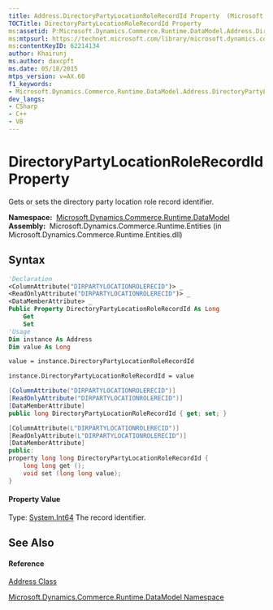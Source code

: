 ```yaml
---
title: Address.DirectoryPartyLocationRoleRecordId Property  (Microsoft.Dynamics.Commerce.Runtime.DataModel)
TOCTitle: DirectoryPartyLocationRoleRecordId Property
ms:assetid: P:Microsoft.Dynamics.Commerce.Runtime.DataModel.Address.DirectoryPartyLocationRoleRecordId
ms:mtpsurl: https://technet.microsoft.com/library/microsoft.dynamics.commerce.runtime.datamodel.address.directorypartylocationrolerecordid(v=AX.60)
ms:contentKeyID: 62214134
author: Khairunj
ms.author: daxcpft
ms.date: 05/18/2015
mtps_version: v=AX.60
f1_keywords:
- Microsoft.Dynamics.Commerce.Runtime.DataModel.Address.DirectoryPartyLocationRoleRecordId
dev_langs:
- CSharp
- C++
- VB
---
```


# DirectoryPartyLocationRoleRecordId Property

Gets or sets the directory party location role record identifier.

**Namespace:**  [Microsoft.Dynamics.Commerce.Runtime.DataModel](microsoft-dynamics-commerce-runtime-datamodel-namespace.md)  
**Assembly:**  Microsoft.Dynamics.Commerce.Runtime.Entities (in Microsoft.Dynamics.Commerce.Runtime.Entities.dll)

## Syntax

``` vb
'Declaration
<ColumnAttribute("DIRPARTYLOCATIONROLERECID")> _
<ReadOnlyAttribute("DIRPARTYLOCATIONROLERECID")> _
<DataMemberAttribute> _
Public Property DirectoryPartyLocationRoleRecordId As Long
    Get
    Set
'Usage
Dim instance As Address
Dim value As Long

value = instance.DirectoryPartyLocationRoleRecordId

instance.DirectoryPartyLocationRoleRecordId = value
```

``` csharp
[ColumnAttribute("DIRPARTYLOCATIONROLERECID")]
[ReadOnlyAttribute("DIRPARTYLOCATIONROLERECID")]
[DataMemberAttribute]
public long DirectoryPartyLocationRoleRecordId { get; set; }
```

``` c++
[ColumnAttribute(L"DIRPARTYLOCATIONROLERECID")]
[ReadOnlyAttribute(L"DIRPARTYLOCATIONROLERECID")]
[DataMemberAttribute]
public:
property long long DirectoryPartyLocationRoleRecordId {
    long long get ();
    void set (long long value);
}
```

#### Property Value

Type: [System.Int64](https://technet.microsoft.com/library/6yy583ek\(v=ax.60\))  
The record identifier.  

## See Also

#### Reference

[Address Class](address-class-microsoft-dynamics-commerce-runtime-datamodel.md)

[Microsoft.Dynamics.Commerce.Runtime.DataModel Namespace](microsoft-dynamics-commerce-runtime-datamodel-namespace.md)

